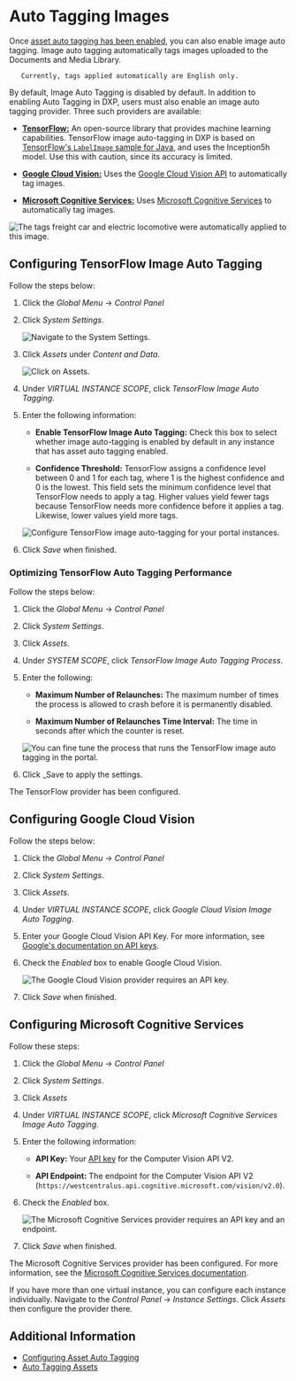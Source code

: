 # Auto Tagging Images

Once [asset auto tagging has been enabled](./configuring-asset-auto-tagging.md), you can also enable image auto tagging. Image auto tagging automatically tags images uploaded to the Documents and Media Library.

```tip::
   Currently, tags applied automatically are English only.
```

By default, Image Auto Tagging is disabled by default. In addition to enabling Auto Tagging in DXP, users must also enable an image auto tagging provider. Three such providers are available:

* [**TensorFlow:**](#configuring-tensorflow-image-auto-tagging) An open-source library that provides machine learning capabilities. TensorFlow image auto-tagging in DXP is based on [TensorFlow's `LabelImage` sample for Java](https://github.com/tensorflow/tensorflow/blob/master/tensorflow/java/src/main/java/org/tensorflow/examples/LabelImage.java), and uses the Inception5h model. Use this with caution, since its accuracy is limited.

* [**Google Cloud Vision:**](#configuring-google-cloud-vision) Uses the [Google Cloud Vision API](https://cloud.google.com/vision/) to automatically tag images.

* [**Microsoft Cognitive Services:**](#configuring-microsoft-cognitive-services) Uses [Microsoft Cognitive Services](https://azure.microsoft.com/en-us/services/cognitive-services/) to automatically tag images.

![The tags freight car and electric locomotive were automatically applied to this image.](./auto-tagging-images/images/01.png)

## Configuring TensorFlow Image Auto Tagging

Follow the steps below:

1. Click the _Global Menu_ &rarr; _Control Panel_
1. Click _System Settings_.

    ![Navigate to the System Settings.](./auto-tagging-images/images/02.png)

1. Click _Assets_ under _Content and Data_.

    ![Click on Assets.](./auto-tagging-images/images/03.png)

1. Under _VIRTUAL INSTANCE SCOPE_, click _TensorFlow Image Auto Tagging_.
1. Enter the following information:

    * **Enable TensorFlow Image Auto Tagging:** Check this box to select whether image auto-tagging is enabled by default in any instance that has asset auto tagging enabled.

    * **Confidence Threshold:** TensorFlow assigns a confidence level between 0 and 1 for each tag, where 1 is the highest confidence and 0 is the lowest. This field sets the minimum confidence level that TensorFlow needs to apply a tag. Higher values yield fewer tags because TensorFlow needs more confidence before it applies a tag. Likewise, lower values yield more tags.

    ![Configure TensorFlow image auto-tagging for your portal instances.](./auto-tagging-images/images/04.png)

1. Click _Save_ when finished.

### Optimizing TensorFlow Auto Tagging Performance

Follow the steps below:

1. Click the _Global Menu_ &rarr; _Control Panel_
1. Click _System Settings_.
1. Click _Assets_.
1. Under _SYSTEM SCOPE_, click _TensorFlow Image Auto Tagging Process_.
1. Enter the following:

    * **Maximum Number of Relaunches:** The maximum number of times the process is allowed to crash before it is permanently disabled.

    * **Maximum Number of Relaunches Time Interval:** The time in seconds after which the counter is reset.

    ![You can fine tune the process that runs the TensorFlow image auto tagging in the portal.](./auto-tagging-images/images/05.png)

1. Click _Save to apply the settings.

The TensorFlow provider has been configured.

## Configuring Google Cloud Vision

Follow the steps below:

1. Click the _Global Menu_ &rarr; _Control Panel_
1. Click _System Settings_.
1. Click _Assets_.
1. Under _VIRTUAL INSTANCE SCOPE_, click _Google Cloud Vision Image Auto Tagging_.
1. Enter your Google Cloud Vision API Key. For more information, see [Google's documentation on API keys](https://cloud.google.com/docs/authentication/api-keys).
1. Check the _Enabled_ box to enable Google Cloud Vision.

    ![The Google Cloud Vision provider requires an API key.](./auto-tagging-images/images/06.png)

1. Click _Save_ when finished.

## Configuring Microsoft Cognitive Services

Follow these steps:

1. Click the _Global Menu_ &rarr; _Control Panel_
1. Click _System Settings_.
1. Click _Assets_
1. Under _VIRTUAL INSTANCE SCOPE_, click _Microsoft Cognitive Services Image Auto Tagging_.
1. Enter the following information:

    * **API Key:** Your [API key](https://azure.microsoft.com/en-us/try/cognitive-services/my-apis/?apiSlug=computer-services) for the Computer Vision API V2.

    * **API Endpoint:** The endpoint for the Computer Vision API V2 (`https://westcentralus.api.cognitive.microsoft.com/vision/v2.0`).

1. Check the _Enabled_ box.

    ![The Microsoft Cognitive Services provider requires an API key and an endpoint.](./auto-tagging-images/images/07.png)

1. Click _Save_ when finished.

The Microsoft Cognitive Services provider has been configured. For more information, see the [Microsoft Cognitive Services documentation](https://docs.microsoft.com/en-us/azure/cognitive-services/).

If you have more than one virtual instance, you can configure each instance individually. Navigate to the _Control Panel_ &rarr; _Instance Settings_. Click _Assets_ then configure the provider there.

## Additional Information

* [Configuring Asset Auto Tagging](./configuring-asset-auto-tagging.md)
* [Auto Tagging Assets](./auto-tagging-assets.md)
